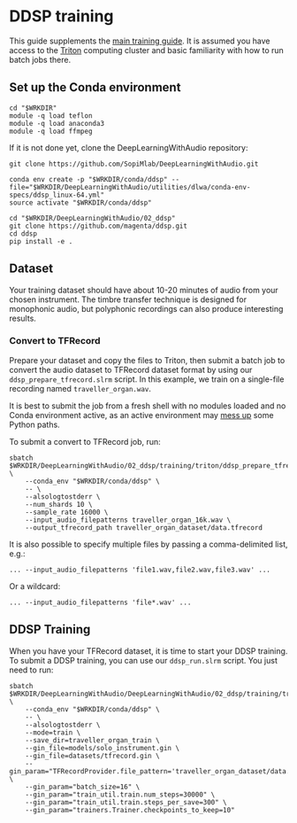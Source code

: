# DDSP training

This guide supplements the [main training guide](../README.md). It is assumed you have access to the [Triton](https://scicomp.aalto.fi/triton/) computing cluster and basic familiarity with how to run batch jobs there.

## Set up the Conda environment

```
cd "$WRKDIR"
module -q load teflon
module -q load anaconda3
module -q load ffmpeg
```

If it is not done yet, clone the DeepLearningWithAudio repository:
```
git clone https://github.com/SopiMlab/DeepLearningWithAudio.git
```

```
conda env create -p "$WRKDIR/conda/ddsp" --file="$WRKDIR/DeepLearningWithAudio/utilities/dlwa/conda-env-specs/ddsp_linux-64.yml"
source activate "$WRKDIR/conda/ddsp"

cd "$WRKDIR/DeepLearningWithAudio/02_ddsp"
git clone https://github.com/magenta/ddsp.git
cd ddsp
pip install -e .
```


## Dataset

Your training dataset should have about 10-20 minutes of audio from your chosen instrument. The timbre transfer technique is designed for monophonic audio, but polyphonic recordings can also produce interesting results.

### Convert to TFRecord

Prepare your dataset and copy the files to Triton, then submit a batch job to convert the audio dataset to TFRecord dataset format by using our `ddsp_prepare_tfrecord.slrm` script.
In this example, we train on a single-file recording named `traveller_organ.wav`. 

It is best to submit the job from a fresh shell with no modules loaded and no Conda environment active, as an active environment may [mess up](https://version.aalto.fi/gitlab/AaltoScienceIT/triton/issues/612) some Python paths.


To submit a convert to TFRecord job, run:
```
sbatch $WRKDIR/DeepLearningWithAudio/02_ddsp/training/triton/ddsp_prepare_tfrecord.slrm \
    --conda_env "$WRKDIR/conda/ddsp" \
    -- \
    --alsologtostderr \
    --num_shards 10 \
    --sample_rate 16000 \
    --input_audio_filepatterns traveller_organ_16k.wav \
    --output_tfrecord_path traveller_organ_dataset/data.tfrecord
```

It is also possible to specify multiple files by passing a comma-delimited list, e.g.:

```
... --input_audio_filepatterns 'file1.wav,file2.wav,file3.wav' ...
```

Or a wildcard:

```
... --input_audio_filepatterns 'file*.wav' ...
```


## DDSP Training

When you have your TFRecord dataset, it is time to start your DDSP training. 
To submit a DDSP training, you can use our `ddsp_run.slrm` script. You just need to run:

```
sbatch $WRKDIR/DeepLearningWithAudio/DeepLearningWithAudio/02_ddsp/training/triton/ddsp_run.slrm \
    --conda_env "$WRKDIR/conda/ddsp" \
    -- \
    --alsologtostderr \
    --mode=train \
    --save_dir=traveller_organ_train \
    --gin_file=models/solo_instrument.gin \
    --gin_file=datasets/tfrecord.gin \
    --gin_param="TFRecordProvider.file_pattern='traveller_organ_dataset/data.tfrecord*'" \
    --gin_param="batch_size=16" \
    --gin_param="train_util.train.num_steps=30000" \
    --gin_param="train_util.train.steps_per_save=300" \
    --gin_param="trainers.Trainer.checkpoints_to_keep=10"
```
